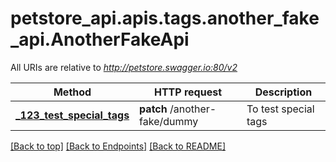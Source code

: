 <a name="top"></a>
# petstore_api.apis.tags.another_fake_api.AnotherFakeApi

All URIs are relative to *http://petstore.swagger.io:80/v2*

Method | HTTP request | Description
------------- | ------------- | -------------
[**_123_test_special_tags**](another_fake_api/_123_test_special_tags.md) | **patch** /another-fake/dummy | To test special tags

[[Back to top]](#top) [[Back to Endpoints]](../../../README.md#Endpoints) [[Back to README]](../../../README.md)
